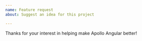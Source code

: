 ```yaml
---
name: Feature request
about: Suggest an idea for this project

---
```


Thanks for your interest in helping make Apollo Angular better!
